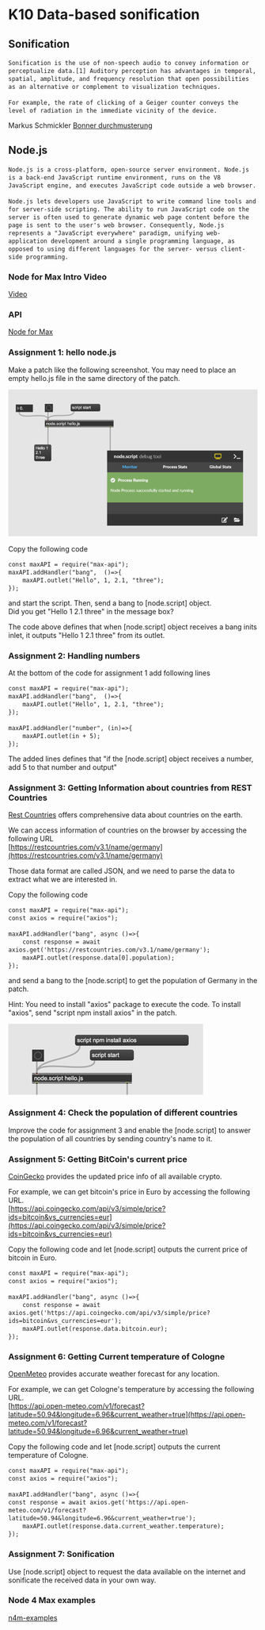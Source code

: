 # K10 Data-based sonification

## Sonification

```
Sonification is the use of non-speech audio to convey information or perceptualize data.[1] Auditory perception has advantages in temporal, spatial, amplitude, and frequency resolution that open possibilities as an alternative or complement to visualization techniques.

For example, the rate of clicking of a Geiger counter conveys the level of radiation in the immediate vicinity of the device.
```

Markus Schmickler
[Bonner durchmusterung](http://piethopraxis.org/projects/bonner-durchmusterung/)


## Node.js

```
Node.js is a cross-platform, open-source server environment. Node.js is a back-end JavaScript runtime environment, runs on the V8 JavaScript engine, and executes JavaScript code outside a web browser.

Node.js lets developers use JavaScript to write command line tools and for server-side scripting. The ability to run JavaScript code on the server is often used to generate dynamic web page content before the page is sent to the user's web browser. Consequently, Node.js represents a "JavaScript everywhere" paradigm, unifying web-application development around a single programming language, as opposed to using different languages for the server- versus client-side programming.
```
### Node for Max Intro Video

[Video](https://www.youtube.com/watch?v=qSZH6fjOcXE)

### API

[Node for Max](https://docs.cycling74.com/nodeformax/api/)


### Assignment 1: hello node.js

Make a patch like the following screenshot. You may need to place an empty hello.js file in the same directory of the patch.

![](K10/a1.png)

Copy the following code 

```
const maxAPI = require("max-api");
maxAPI.addHandler("bang",  ()=>{
    maxAPI.outlet("Hello", 1, 2.1, "three");
});
```

and start the script. Then, send a bang to [node.script] object.  
Did you get "Hello 1 2.1 three" in the message box?

The code above defines that when [node.script] object receives a bang inits inlet, it outputs "Hello 1 2.1 three" from its outlet.

### Assignment 2: Handling numbers 

At the bottom of the code for assignment 1 add following lines
```
const maxAPI = require("max-api");
maxAPI.addHandler("bang",  ()=>{
    maxAPI.outlet("Hello", 1, 2.1, "three");
});

maxAPI.addHandler("number", (in)=>{
    maxAPI.outlet(in + 5);
});
```
The added lines defines that "if the [node.script] object receives a number, add 5 to that number and output"

### Assignment 3: Getting Information about countries from REST Countries

[Rest Countries](https://restcountries.com/) offers comprehensive data about countries on the earth.

We can access information of countries on the browser by accessing the following URL  
[https://restcountries.com/v3.1/name/germany](https://restcountries.com/v3.1/name/germany)

Those data format are called JSON, and we need to parse the data to extract what we are interested in. 


Copy the following code 
```
const maxAPI = require("max-api");
const axios = require("axios");

maxAPI.addHandler("bang", async ()=>{
	const response = await axios.get('https://restcountries.com/v3.1/name/germany');
	maxAPI.outlet(response.data[0].population);
});
```
and send a bang to the [node.script] to get the population of Germany in the patch.

Hint: You need to install "axios" package to execute the code. To install "axios", send "script npm install axios" in the patch.

![](K10/axios.png)

### Assignment 4: Check the population of different countries

Improve the code for assignment 3 and enable the [node.script] to answer the population of all countries by sending country's name to it.


### Assignment 5: Getting BitCoin's current price

[CoinGecko](https://www.coingecko.com/) provides the updated price info of all available crypto.

For example, we can get bitcoin's price in Euro by accessing the following URL.  
[https://api.coingecko.com/api/v3/simple/price?ids=bitcoin&vs_currencies=eur](https://api.coingecko.com/api/v3/simple/price?ids=bitcoin&vs_currencies=eur)

Copy the following code and let [node.script] outputs the current price of bitcoin in Euro.
``` 
const maxAPI = require("max-api");
const axios = require("axios");

maxAPI.addHandler("bang", async ()=>{
	const response = await axios.get('https://api.coingecko.com/api/v3/simple/price?ids=bitcoin&vs_currencies=eur');
	maxAPI.outlet(response.data.bitcoin.eur);
});
``` 

### Assignment 6: Getting Current temperature of Cologne

[OpenMeteo](https://open-meteo.com/) provides accurate weather forecast for any location.

For example, we can get Cologne's temperature by accessing the following URL.  
[https://api.open-meteo.com/v1/forecast?latitude=50.94&longitude=6.96&current_weather=true](https://api.open-meteo.com/v1/forecast?latitude=50.94&longitude=6.96&current_weather=true)

Copy the following code and let [node.script] outputs the current temperature of Cologne.
```
const maxAPI = require("max-api");
const axios = require("axios");

maxAPI.addHandler("bang", async ()=>{
const response = await axios.get('https://api.open-meteo.com/v1/forecast?latitude=50.94&longitude=6.96&current_weather=true');
    maxAPI.outlet(response.data.current_weather.temperature);
});
```

### Assignment 7: Sonification

Use [node.script] object to request the data available on the internet and sonificate the received data in your own way.

### Node 4 Max examples

[n4m-examples](https://github.com/Cycling74/n4m-examples)
  